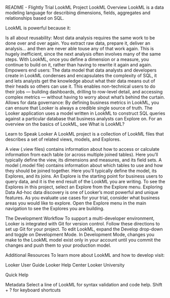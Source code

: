 README - Flightly Trial LookML Project
LookML Overview
LookML is a data modeling language for describing dimensions, fields, aggregates and relationships based on SQL.

LookML is powerful because it:

Is all about reusability: Most data analysis requires the same work to be done over and over again. You extract
raw data, prepare it, deliver an analysis… and then are never able touse any of that work again. This is hugely
inefficient, since the next analysis often involves many of the same steps. With LookML, once you define a
dimension or a measure, you continue to build on it, rather than having to rewrite it again and again.
Empowers end users: The data model that data analysts and developers create in LookML condenses and
encapsulates the complexity of SQL, it and lets analysts get the knowledge about what their data means out of
their heads so others can use it. This enables non-technical users to do their jobs — building dashboards,
drilling to row-level detail, and accessing complex metrics — without having to worry about what’s behind the curtain.
Allows for data governance: By defining business metrics in LookML, you can ensure that Looker is always a
credible single source of truth.
The Looker application uses a model written in LookML to construct SQL queries against a particular database that
business analysts can Explore on. For an overview on the basics of LookML, see What is LookML?

Learn to Speak Looker
A LookML project is a collection of LookML files that describes a set of related views, models, and Explores.

A view (.view files) contains information about how to access or calculate information from each table (or
across multiple joined tables). Here you’ll typically define the view, its dimensions and measures, and its field sets.
A model (.model file) contains information about which tables to use and how they should be joined together.
Here you’ll typically define the model, its Explores, and its joins.
An Explore is the starting point for business users to query data, and it is the end result of the LookML you are
writing. To see the Explores in this project, select an Explore from the Explore menu.
Exploring Data
Ad-hoc data discovery is one of Looker’s most powerful and unique features. As you evaluate use cases for your
trial, consider what business areas you would like to explore. Open the Explore menu in the main navigation to see
the Explores you are building.

The Development Workflow
To support a multi-developer environment, Looker is integrated with Git for version control. Follow these directions
to set up Git for your project. To edit LookML, expand the Develop drop-down and toggle on Development Mode. In
Development Mode, changes you make to the LookML model exist only in your account until you commit the
changes and push them to your production model.

Additional Resources
To learn more about LookML and how to develop visit:

Looker User Guide
Looker Help Center
Looker University

Quick Help

Metadata
Select a line of LookML for syntax validation and code help.
Shift
+
?
for keyboard shortcuts

